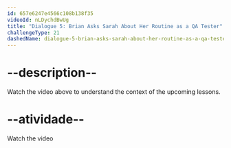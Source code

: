 ```yaml
---
id: 657e6247e4566c108b138f35
videoId: nLDychdBwUg
title: "Dialogue 5: Brian Asks Sarah About Her Routine as a QA Tester"
challengeType: 21
dashedName: dialogue-5-brian-asks-sarah-about-her-routine-as-a-qa-tester
---
```


# --description--

Watch the video above to understand the context of the upcoming lessons.

# --atividade--

Watch the video
